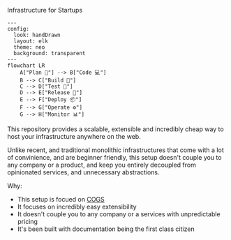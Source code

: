 Infrastructure for Startups

```mermaid
---
config:
  look: handDrawn
  layout: elk
  theme: neo
  background: transparent
---
flowchart LR
    A["Plan 📝"] --> B["Code 💻"]
    B --> C["Build 🔧"]
    C --> D["Test 🔄"]
    D --> E["Release 🚀"]
    E --> F["Deploy 📦"]
    F --> G["Operate ⚙️"]
    G --> H["Monitor 📊"]
```

This repository provides a scalable, extensible and incredibly cheap way to host your infrastructure anywhere on the web.

Unlike recent, and traditional monolithic infrastructures that come with a lot of convinience, and are beginner friendly,
this setup doesn't couple you to any company or a product, and keep you entirely decoupled from opinionated services,
and unnecessary abstractions. 

Why:

* This setup is focued on [COGS](https://softwareequity.com/blog/cogs-in-saas/)
* It focuses on incredibly easy extensibility
* It doesn't couple you to any company or a services with unpredictable pricing
* It's been built with documentation being the first class citizen


<!--

**Here are some ideas to get you started:**

🙋‍♀️ A short introduction - what is your organization all about?
🌈 Contribution guidelines - how can the community get involved?
👩‍💻 Useful resources - where can the community find your docs? Is there anything else the community should know?
🍿 Fun facts - what does your team eat for breakfast?
🧙 Remember, you can do mighty things with the power of [Markdown](https://docs.github.com/github/writing-on-github/getting-started-with-writing-and-formatting-on-github/basic-writing-and-formatting-syntax)
-->
